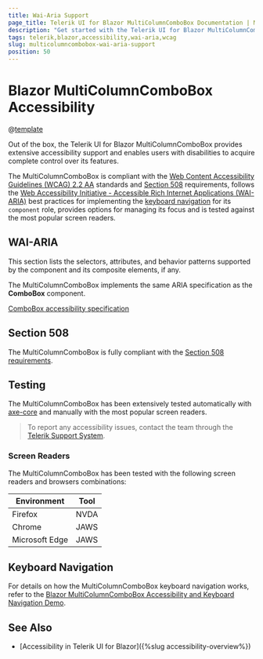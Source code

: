 ```yaml
---
title: Wai-Aria Support
page_title: Telerik UI for Blazor MultiColumnComboBox Documentation | MultiColumnComboBox Accessibility
description: "Get started with the Telerik UI for Blazor MultiColumnComboBox and learn about its accessibility support for WAI-ARIA, Section 508, and WCAG 2.2."
tags: telerik,blazor,accessibility,wai-aria,wcag
slug: multicolumncombobox-wai-aria-support 
position: 50 
---
```


# Blazor MultiColumnComboBox Accessibility

@[template](/_contentTemplates/common/parameters-table-styles.md#table-layout)



Out of the box, the Telerik UI for Blazor MultiColumnComboBox provides extensive accessibility support and enables users with disabilities to acquire complete control over its features.


The MultiColumnComboBox is compliant with the [Web Content Accessibility Guidelines (WCAG) 2.2 AA](https://www.w3.org/TR/WCAG22/) standards and [Section 508](https://www.section508.gov/) requirements, follows the [Web Accessibility Initiative - Accessible Rich Internet Applications (WAI-ARIA)](https://www.w3.org/WAI/ARIA/apg/) best practices for implementing the [keyboard navigation](#keyboard-navigation) for its `component` role, provides options for managing its focus and is tested against the most popular screen readers.

## WAI-ARIA


This section lists the selectors, attributes, and behavior patterns supported by the component and its composite elements, if any.


The MultiColumnComboBox implements the same ARIA specification as the **ComboBox** component.

[ComboBox accessibility specification]({{combobox_a11y_link}})

## Section 508


The MultiColumnComboBox is fully compliant with the [Section 508 requirements](http://www.section508.gov/).

## Testing


The MultiColumnComboBox has been extensively tested automatically with [axe-core](https://github.com/dequelabs/axe-core) and manually with the most popular screen readers.

> To report any accessibility issues, contact the team through the [Telerik Support System](https://www.telerik.com/account/support-center).

### Screen Readers


The MultiColumnComboBox has been tested with the following screen readers and browsers combinations:

| Environment | Tool |
| ----------- | ---- |
| Firefox | NVDA |
| Chrome | JAWS |
| Microsoft Edge | JAWS |



## Keyboard Navigation

For details on how the MultiColumnComboBox keyboard navigation works, refer to the [Blazor MultiColumnComboBox Accessibility and Keyboard Navigation Demo](https://demos.telerik.com/blazor-ui/multicolumncombobox/keyboard-navigation).

## See Also

* [Accessibility in Telerik UI for Blazor]({%slug accessibility-overview%})